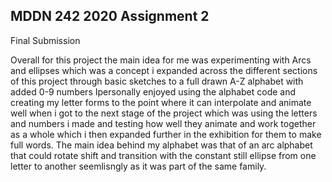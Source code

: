 ## MDDN 242 2020 Assignment 2

Final Submission

Overall for this project the main idea for me was experimenting with Arcs and ellipses which was a concept i expanded across the different sections of this project through basic sketches to a full drawn A-Z alphabet with added 0-9 numbers Ipersonally enjoyed using the alphabet code and creating my letter forms to the point where it can interpolate and animate well when i got to the next stage of the project which was using the letters and numbers i made and testing how well they animate and work together as a whole which i then expanded further in the exhibition for them to make full words. The main idea behind my alphabet was that of an arc alphabet that could rotate shift and transition with the constant still ellipse from one letter to another seemlisngly as it was part of the same family.